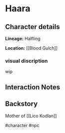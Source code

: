 # Haara

## Character details
**Lineage:** Halfling

**Location:** [[Blood Gulch]]


### visual discription
wip

## Interaction Notes

## Backstory
Mother of [[Lico Kodlan]]

#character #npc